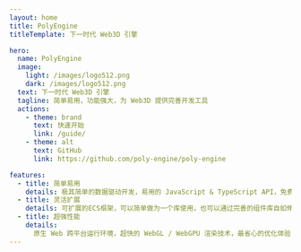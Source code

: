 ```yaml
---
layout: home
title: PolyEngine
titleTemplate: 下一时代 Web3D 引擎

hero:
  name: PolyEngine
  image:
    light: /images/logo512.png
    dark: /images/logo512.png
  text: 下一时代 Web3D 引擎
  tagline: 简单易用，功能强大，为 Web3D 提供完善开发工具
  actions:
    - theme: brand
      text: 快速开始
      link: /guide/
    - theme: alt
      text: GitHub
      link: https://github.com/poly-engine/poly-engine

features:
  - title: 简单易用
    details: 极其简单的数据驱动开发，易用的 JavaScript & TypeScript API，免费，永久开源！
  - title: 灵活扩展
    details: 可扩展的ECS框架，可以简单做为一个库使用，也可以通过完善的组件库自如伸缩至一套完整框架
  - title: 超强性能
    details: 
      原生 Web 跨平台运行环境，超快的 WebGL / WebGPU 渲染技术，最省心的优化体验
---
```


<div class="heroDemos">
  <div class="container">
    <Demo src="/examples/test.js" :code="false" :height="450"></Demo>
    <Demo src="/examples/pbr2.ts" :code="false" :height="450"></Demo>
  </div>
</div>
<!-- <Logo :homeHero="true"></Logo> -->
